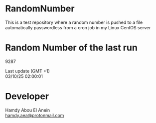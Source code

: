 # RandomNumber    
This is a test repository where a random number is pushed to a file automatically passwordless from a cron job in my Linux CentOS server    
# Random Number of the last run   
9287
      
Last update (GMT +1)    
03/10/25 02:00:01
# Developer    
Hamdy Abou El Anein   
hamdy.aea@protonmail.com
